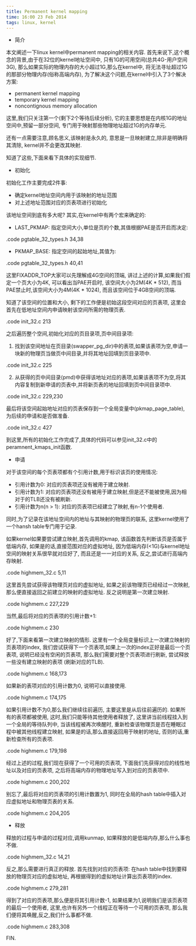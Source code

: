 ```yaml
---
title: Permanent kernel mapping
time: 16:00 23 Feb 2014
tags: linux, kernel
---
```


* 简介

本文阐述一下linux kernel中permanent mapping的相关内容.
首先来说下,这个概念的背景,由于在32位的kernel地址空间中,
只有1G的可用空间(总共4G-用户空间3G),
那么如果实际的物理内存的大小超过1G,那么在kernel中,
将无法寻址超过1G的那部分物理内存(俗称高端内存),
为了解决这个问题,在kernel中引入了3个解决方案:

- permanent kernel mapping
- temporary kernel mapping
- noncontignous memory allocation

这里,我们只关注第一个(剩下2个等待后续分析),
它的主要思想是在内核1G的地址空间中,预留一部分空间,
专门用于映射那些物理地址超过1G的内存单元.

还有一点需要注意,顾名思义,该映射是永久的,
意思是一旦映射建立,除非是明确将其清除,
kernel并不会更改其映射.

知道了这些,下面来看下具体的实现细节.

* 初始化

初始化工作主要完成2件事:

- 确定kernel地址空间内用于该映射的地址范围
- 对上述地址范围对应的页表项进行初始化

该地址空间到底有多大呢?
其实,在kernel中有两个宏来确定的:

- LAST_PKMAP: 指定空间大小,单位是页的个数,其值根据PAE是否开启而决定:

.code pgtable_32_types.h 34,38

- PKMAP_BASE: 指定空间的起始地址,其值为:

.code pgtable_32_types.h 40,41

这里FIXADDR_TOP大家可以先理解成4G空间的顶端,
讲过上述的计算,如果我们假定一个页大小为4K,
可以看出当PAE开启时, 该空间大小为2M(4K * 512),
而当PAE禁止时,该空间大小为4M(4K * 1024),
而且该空间位于4GB空间的顶端.

知道了该空间的位置和大小,
剩下的工作便是初始这段空间对应的页表项,
这里会首先在低地址空间内申请映射该空间所需的物理页表.

.code init_32.c 213

之后遍历整个空间,初始化对应的页目录项,页中间目录项:

1. 找到该空间地址在页目录(swapper_pg_dir)中的表项,如果该表项为空,申请一块新的物理页当做页中间目录,并将其地址回填到页目录项中.

.code init_32.c 225

2. 从获得的页中间目录(pmd)中获得该地址对应的表项,如果该表项不为空,将其内容复制到新申请的页表中,并将新页表的地址回填到页中间目录项中.

.code init_32.c 229,230

最后将该空间起始地址对应的页表保存到一个全局变量中(pkmap_page_table),
为后续的申请和是否做准备.

.code init_32.c 427

到这里,所有的初始化工作完成了,具体的代码可以参见init_32.c中的peramnent_kmaps_init函数.

* 申请

对于该空间的每个页表项都有个引用计数,用于标识该页的使用情况:

- 引用计数为0: 对应的页表项还没有被用于建立映射.
- 引用计数为1: 对应的页表项还没有被用于建立映射,但是还不能被使用,因为相对于的TLB还没有被刷新.
- 引用计数为n(n > 1): 对应的页表项已经建立了映射,有n-1个使用者.

同时,为了记录在该地址空间内的地址与其映射的物理页的联系,
这里kernel使用了一个hansh table专门用于记录.

如果kernel如果要尝试建立映射,首先调用的kmap,
该函数首先判断该页是否属于低端内存,
如果是的话,直接范围对应的虚拟地址,
因为低端内存(<1G)与kernel地址空间的映射关系很早就对应好了,
而且还是一一对应的关系,
反之,尝试进行高端内存映射.

.code highmem_32.c 5,11

这里首先尝试获得该物理页对应的虚拟地址,
如果之前该物理页已经经过一次映射,
那么便直接返回之前建立的映射的虚拟地址.
反之说明是第一次建立映射.

.code highmem.c 227,229

当然,最后将对应的页表项的引用计数+1:

.code highmem.c 230

好了,下面来看第一次建立映射的情形.
这里有一个全局变量标识上一次建立映射的页表项的index,
我们尝试获得下一个页表项,如果上一次的index正好是最后一个页表项,
说明已经没有空闲的页表项,
那么我们需要对整个页表项进行刷新,
尝试释放一些没有建立映射的表项
(刷新对应的TLB).

.code highmem.c 168,173

如果新的表项对应的引用计数为0,
说明可以直接使用.

.code highmem.c 174,175

如果引用计数不为0,那么我们继续往前遍历,
主要这里是从后往前遍历的.
如果所有的表项都被使用,
这时,我们只能等待其他使用者释放了,
这里讲当前线程挂入到一个全局的等待队列中,
当该线程被再次唤醒时,
重新检查该物理页是否在睡眠过程中被其他线程建立映射,
如果是的话,那么直接返回用于映射的地址,
否则的话,重新检查所有的页表项.

.code highmem.c 179,198

经过上述的过程,我们现在获得了一个可用的页表项,
下面我们先获得对应的线性地址以及对应的页表项,
之后将高端内存的物理地址写入到对应的页表项中.

.code highmem.c 200,202

别忘了,最后将对应的页表项的引用计数置为1,
同时在全局的hash table中插入对应虚拟地址和物理页表的关系.

.code highmem.c 204,205

* 释放

释放的过程与申请的过程对应,调用kunmap,
如果释放的是低端内存,那么什么事也不做.

.code highmem_32.c 14,21

反之,那么需要进行真正的释放.
首先找到对应的页表项:
在hash table中找到要释放的物理页对应的虚拟地址,
再根据得到的虚拟地址计算出页表项的index.

.code highmem.c 279,281

得到了对应的页表项,那么便是将其引用计数-1,
如果结果为1,说明我们是该页表项的最后一个使用者,
这里,也许有另外一个线程正在等待一个可用的页表项,
那么我们便将其唤醒,反之,我们什么事都不做.

.code highmem.c 283,308

FIN.
